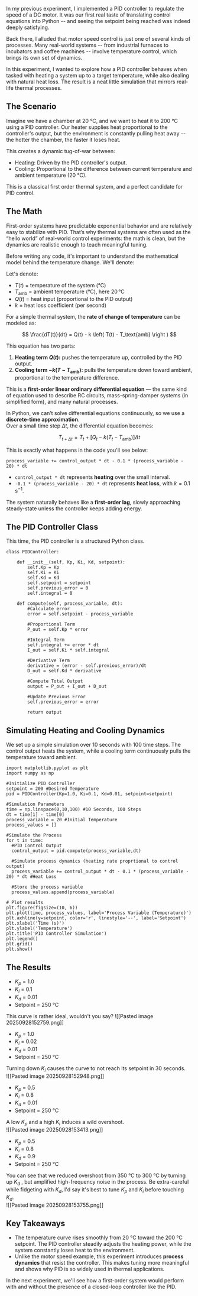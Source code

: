 In my previous experiment, I implemented a PID controller to regulate the speed of a DC motor. It was our first real taste of translating control equations into Python -- and seeing the setpoint being reached was indeed deeply satisfying.

Back there, I alluded that motor speed control is just one of several kinds of processes. Many real-world systems -- from industrial furnaces to incubators and coffee machines -- involve temperature control, which brings its own set of dynamics.

In this experiment, I wanted to explore how a PID controller behaves when tasked with heating a system up to a target temperature, while also dealing with natural heat loss. The result is a neat little simulation that mirrors real-life thermal processes.

## The Scenario

Imagine we have a chamber at 20 °C, and we want to heat it to 200 °C using a PID controller. Our heater supplies heat proportional to the controller's output, but the environment is constantly pulling heat away -- the hotter the chamber, the faster it loses heat. 

This creates a dynamic tug-of-war between:
- Heating: Driven by the PID controller's output.
- Cooling: Proportional to the difference between current temperature and ambient temperature (20 °C).

This is a classical first order thermal system, and a perfect candidate for PID control.

## The Math

First-order systems have predictable exponential behavior and are relatively easy to stabilize with PID. That’s why thermal systems are often used as the “hello world” of real-world control experiments: the math is clean, but the dynamics are realistic enough to teach meaningful tuning.

Before writing any code, it's important to understand the mathematical model behind the temperature change. We'll denote:

Let's denote:

- $T(t)$ = temperature of the system (°C)
- $T_\text{amb}$ = ambient temperature (°C), here 20 °C
- $Q(t)$ = heat input (proportional to the PID output)
- $k$ = heat loss coefficient (per second)

For a simple thermal system, the **rate of change of temperature** can be modeled as:

$$
\frac{dT(t)}{dt} = Q(t) - k \left( T(t) - T_\text{amb} \right )
$$

This equation has two parts:

1. **Heating term $Q(t)$:** pushes the temperature up, controlled by the PID output.
2. **Cooling term $-k (T - T_\text{amb})$:** pulls the temperature down toward ambient, proportional to the temperature difference.

This is a **first-order linear ordinary differential equation** — the same kind of equation used to describe RC circuits, mass-spring-damper systems (in simplified form), and many natural processes.

In Python, we can’t solve differential equations continuously, so we use a **discrete-time approximation**.  
Over a small time step $\Delta t$, the differential equation becomes:

$$
T_{t+\Delta t} = T_t + \left[ Q_t - k(T_t - T_\text{amb}) \right] \Delta t
$$

This is exactly what happens in the code you'll see below:

```
process_variable += control_output * dt - 0.1 * (process_variable - 20) * dt
```


- `control_output * dt` represents **heating** over the small interval.
- `-0.1 * (process_variable - 20) * dt` represents **heat loss**, with $k = 0.1\,\text{s}^{-1}$.

The system naturally behaves like a **first-order lag**, slowly approaching steady-state unless the controller keeps adding energy.

## The PID Controller Class

This time, the PID controller is a structured Python class.

```
class PIDController:

	def __init__(self, Kp, Ki, Kd, setpoint):
		self.Kp = Kp
		self.Ki = Ki
		self.Kd = Kd
		self.setpoint = setpoint
		self.previous_error = 0
		self.integral = 0
		
	def compute(self, process_variable, dt):
		#Calculate error
		error = self.setpoint - process_variable
		  
		#Proportional Term
		P_out = self.Kp * error
		  
		#Integral Term
		self.integral += error * dt
		I_out = self.Ki * self.integral
		  
		#Derivative Term
		derivative = (error - self.previous_error)/dt
		D_out = self.Kd * derivative
		  
		#Compute Total Output
		output = P_out + I_out + D_out
		  
		#Update Previous Error
		self.previous_error = error
		
		return output
```


## Simulating Heating and Cooling Dynamics

We set up a simple simulation over 10 seconds with 100 time steps. The control output heats the system, while a cooling term continuously pulls the temperature toward ambient.

```
import matplotlib.pyplot as plt
import numpy as np

#Initialize PID Controller
setpoint = 200 #Desired Temperature
pid = PIDController(Kp=1.0, Ki=0.1, Kd=0.01, setpoint=setpoint)

#Simulation Parameters
time = np.linspace(0,10,100) #10 Seconds, 100 Steps
dt = time[1] - time[0]
process_variable = 20 #Initial Temperature
process_values = []

#Simulate the Process
for t in time:
  #PID Control Output
  control_output = pid.compute(process_variable,dt)

  #Simulate process dynamics (heating rate proprtional to control output)
  process_variable += control_output * dt - 0.1 * (process_variable - 20) * dt #Heat Loss

  #Store the process variable
  process_values.append(process_variable)

# Plot results
plt.figure(figsize=(10, 6))
plt.plot(time, process_values, label='Process Variable (Temperature)')
plt.axhline(y=setpoint, color='r', linestyle='--', label='Setpoint')
plt.xlabel('Time (s)')
plt.ylabel('Temperature')
plt.title('PID Controller Simulation')
plt.legend()
plt.grid()
plt.show()
```

## The Results

- $K_p$ = 1.0
- $K_i$ = 0.1
- $K_d$ = 0.01
- Setpoint = 250 °C

This curve is rather ideal, wouldn't you say?
![[Pasted image 20250928152759.png]]


- $K_p$ = 1.0
- $K_i$ = 0.02
- $K_d$ = 0.01
- Setpoint = 250 °C

Turning down $K_i$ causes the curve to not reach its setpoint in 30 seconds.  
![[Pasted image 20250928152948.png]]

- $K_p$ = 0.5
- $K_i$ = 0.8
- $K_d$ = 0.01
- Setpoint = 250 °C

A low $K_p$ and a high $K_i$ induces a wild overshoot.  
![[Pasted image 20250928153413.png]]

- $K_p$ = 0.5
- $K_i$ = 0.8
- $K_d$ = 0.9
- Setpoint = 250 °C

You can see that we reduced overshoot from 350 °C to 300 °C by turning up $K_d$ , but amplified high-frequency noise in the process. Be extra-careful while fidgeting with $K_d$, I'd say it's best to tune $K_p$ and $K_i$ before touching $K_d$.  
![[Pasted image 20250928153755.png]]

## Key Takeaways

- The temperature curve rises smoothly from 20 °C toward the 200 °C setpoint. The PID controller steadily adjusts the heating power, while the system constantly loses heat to the environment.
- Unlike the motor speed example, this experiment introduces **process dynamics** that resist the controller. This makes tuning more meaningful and shows why PID is so widely used in thermal applications.

In the next experiment, we'll see how a first-order system would perform with and without the presence of a closed-loop controller like the PID. 
